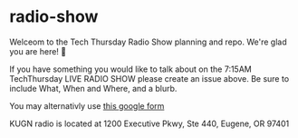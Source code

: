 # radio-show

Welceom to the Tech Thursday Radio Show planning and repo.  We're glad you are here!  :tada:

If you have something you would like to talk about on the 7:15AM TechThursday LIVE RADIO SHOW please create an issue above.  Be sure to include What, When and Where, and a blurb.

You may alternativly use [this google form](https://eugenetech.switchboardhq.com/sbel/b5252f89b2cfadb356d7cfe36cda8a02?link=https://goo.gl/forms/IJ4k8muHzFTjiU4r1)

KUGN radio is located at 
1200 Executive Pkwy, Ste 440, Eugene, OR 97401
